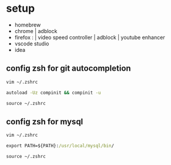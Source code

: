 # setup

- homebrew
- chrome | adblock
- firefox : | video speed controller | adblock | youtube enhancer
- vscode studio
- idea


## config zsh for git autocompletion
```cmd
vim ~/.zshrc

autoload -Uz compinit && compinit -u

source ~/.zshrc
```


## config zsh for mysql
```cmd
vim ~/.zshrc

export PATH=${PATH}:/usr/local/mysql/bin/

source ~/.zshrc
```
